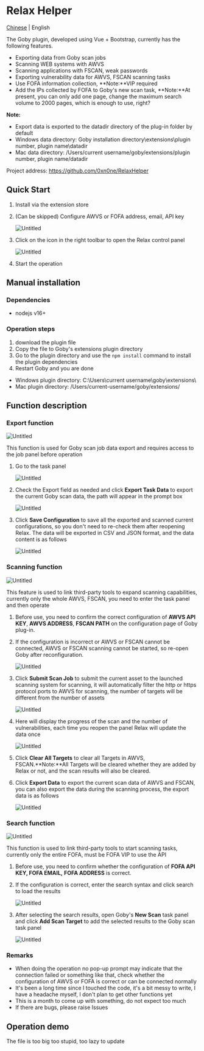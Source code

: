 # Relax Helper

[Chinese](https://github.com/0xn0ne/RelaxHelper/blob/main/src/assets/translate/CN/README.md) | English

The Goby plugin, developed using Vue + Bootstrap, currently has the following features.

- Exporting data from Goby scan jobs
- Scanning WEB systems with AWVS
- Scanning applications with FSCAN, weak passwords
- Exporting vulnerability data for AWVS, FSCAN scanning tasks
- Use FOFA information collection, **Note:**VIP required
- Add the IPs collected by FOFA to Goby's new scan task, **Note:**At present, you can only add one page, change the maximum search volume to 2000 pages, which is enough to use, right?

**Note:**

- Export data is exported to the datadir directory of the plug-in folder by default
- Windows data directory: Goby installation directory\extensions\plugin number, plugin name\datadir
- Mac data directory: /Users/current username/goby/extensions/plugin number, plugin name/datadir

Project address: <https://github.com/0xn0ne/RelaxHelper>

## Quick Start

1. Install via the extension store
2. (Can be skipped) Configure AWVS or FOFA address, email, API key

    ![Untitled](https://github.com/0xn0ne/RelaxHelper/blob/main/src/assets/images/Untitled.png?raw=true)

3. Click on the icon in the right toolbar to open the Relax control panel

    ![Untitled](https://github.com/0xn0ne/RelaxHelper/blob/main/src/assets/images/Untitled%201.png?raw=true)

4. Start the operation

## Manual installation

### Dependencies

- nodejs v16+

### Operation steps

1. download the plugin file
2. Copy the file to Goby's extensions plugin directory
3. Go to the plugin directory and use the `npm install` command to install the plugin dependencies
4. Restart Goby and you are done

- Windows plugin directory: C:\Users\current username\goby\extensions\
- Mac plugin directory: /Users/current-username/goby/extensions/

## Function description

### Export function

![Untitled](https://github.com/0xn0ne/RelaxHelper/blob/main/src/assets/images/Untitled%202.png?raw=true)

This function is used for Goby scan job data export and requires access to the job panel before operation

1. Go to the task panel

    ![Untitled](https://github.com/0xn0ne/RelaxHelper/blob/main/src/assets/images/Untitled%203.png?raw=true)

2. Check the Export field as needed and click **Export Task Data** to export the current Goby scan data, the path will appear in the prompt box

    ![Untitled](https://github.com/0xn0ne/RelaxHelper/blob/main/src/assets/images/Untitled%204.png?raw=true)

3. Click **Save Configuration** to save all the exported and scanned current configurations, so you don't need to re-check them after reopening Relax.
The data will be exported in CSV and JSON format, and the data content is as follows

    ![Untitled](https://github.com/0xn0ne/RelaxHelper/blob/main/src/assets/images/Untitled%205.png?raw=true)

### Scanning function

![Untitled](https://github.com/0xn0ne/RelaxHelper/blob/main/src/assets/images/Untitled%206.png?raw=true)

This feature is used to link third-party tools to expand scanning capabilities, currently only the whole AWVS, FSCAN, you need to enter the task panel and then operate

1. Before use, you need to confirm the correct configuration of **AWVS API KEY**, **AWVS ADDRESS**, **FSCAN PATH** on the configuration page of Goby plug-in.
2. If the configuration is incorrect or AWVS or FSCAN cannot be connected, AWVS or FSCAN scanning cannot be started, so re-open Goby after reconfiguration.

    ![Untitled](https://github.com/0xn0ne/RelaxHelper/blob/main/src/assets/images/Untitled%207.png?raw=true)

3. Click **Submit Scan Job** to submit the current asset to the launched scanning system for scanning, it will automatically filter the http or https protocol ports to AWVS for scanning, the number of targets will be different from the number of assets

    ![Untitled](https://github.com/0xn0ne/RelaxHelper/blob/main/src/assets/images/Untitled%208.png?raw=true)

4. Here will display the progress of the scan and the number of vulnerabilities, each time you reopen the panel Relax will update the data once

    ![Untitled](https://github.com/0xn0ne/RelaxHelper/blob/main/src/assets/images/Untitled%209.png?raw=true)

5. Click **Clear All Targets** to clear all Targets in AWVS, FSCAN.**Note:**All Targets will be cleared whether they are added by Relax or not, and the scan results will also be cleared.
6. Click **Export Data** to export the current scan data of AWVS and FSCAN, you can also export the data during the scanning process, the export data is as follows

    ![Untitled](https://github.com/0xn0ne/RelaxHelper/blob/main/src/assets/images/Untitled%2010.png?raw=true)

### Search function

![Untitled](https://github.com/0xn0ne/RelaxHelper/blob/main/src/assets/images/Untitled%2011.png?raw=true)

This function is used to link third-party tools to start scanning tasks, currently only the entire FOFA, must be FOFA VIP to use the API

1. Before use, you need to confirm whether the configuration of **FOFA API KEY, FOFA EMAIL,** **FOFA ADDRESS** is correct.
2. If the configuration is correct, enter the search syntax and click search to load the results

    ![Untitled](https://github.com/0xn0ne/RelaxHelper/blob/main/src/assets/images/Untitled%2012.png?raw=true)

3. After selecting the search results, open Goby's **New Scan** task panel and click **Add Scan Target** to add the selected results to the Goby scan task panel

    ![Untitled](https://github.com/0xn0ne/RelaxHelper/blob/main/src/assets/images/Untitled%2013.png?raw=true)

### Remarks

- When doing the operation no pop-up prompt may indicate that the connection failed or something like that, check whether the configuration of AWVS or FOFA is correct or can be connected normally
- It's been a long time since I touched the code, it's a bit messy to write, I have a headache myself, I don't plan to get other functions yet
- This is a month to come up with something, do not expect too much
- If there are bugs, please raise Issues

## Operation demo

The file is too big too stupid, too lazy to update
